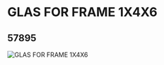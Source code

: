 # GLAS FOR FRAME 1X4X6
## 57895
![GLAS FOR FRAME 1X4X6](https://lc-www-live-s.legocdn.com/media/bricks/5/2/4507536.jpg)